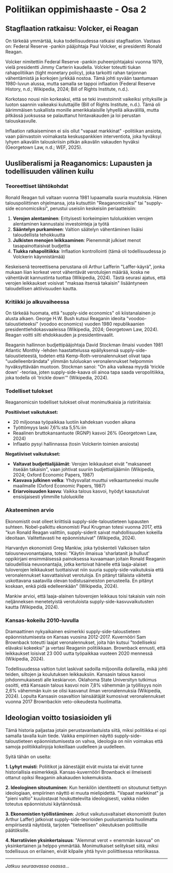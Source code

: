 # Politiikan oppimishaaste - Osa 2

## Stagflaation ratkaisu: Volcker, ei Reagan

On tärkeää ymmärtää, kuka todellisuudessa ratkaisi stagflaation. Vastaus on: Federal Reserve -pankin pääjohtaja Paul Volcker, ei presidentti Ronald Reagan.

Volcker nimitettiin Federal Reserve -pankin puheenjohtajaksi vuonna 1979, vielä presidentti Jimmy Carterin kaudella. Volcker toteutti tiukan rahapolitiikan (tight monetary policy), joka tarkoitti rahan tarjonnan vähentämistä ja korkojen jyrkkää nostoa. Tämä johti syvään taantumaan 1980-luvun alussa, mutta samalla se tappoi inflaation (Federal Reserve History, n.d.; Wikipedia, 2024; Bill of Rights Institute, n.d.).

Korkotaso nousi niin korkeaksi, että se teki investoinnit vaikeiksi yrityksille ja luoton saannin vaikeaksi kuluttajille (Bill of Rights Institute, n.d.). Tämä oli äärimmäisen tuskallista monille amerikkalaisille lyhyellä aikavälillä, mutta pitkässä juoksussa se palauttanut hintavakauden ja loi perustan talouskasvulle.

Inflaation ratkaiseminen ei siis ollut "vapaat markkinat" -politiikan ansiota, vaan päinvastoin voimakasta keskuspankkien interventiota, joka hyväksyi lyhyen aikavälin talouskriisin pitkän aikavälin vakauden hyväksi (Georgetown Law, n.d.; WEF, 2025).

## Uusliberalismi ja Reaganomics: Lupausten ja todellisuuden välinen kuilu

### Teoreettiset lähtökohdat

Ronald Reagan tuli valtaan vuonna 1981 lupaamalla suuria muutoksia. Hänen talouspoliittinen ohjelmansa, jota kutsuttiin "Reaganomicsiksi" tai "supply-side economicsiksi", perustui useisiin keskeisiin periaatteisiin:

1. **Verojen alentaminen**: Erityisesti korkeimpien tuloluokkien verojen alentaminen kannustaisi investointeja ja työtä
2. **Sääntelyn purkaminen**: Valtion säätelyn vähentäminen lisäisi taloudellista tehokkuutta
3. **Julkisten menojen leikkaaminen**: Pienemmät julkiset menot tasapainottaisivat budjettia
4. **Tiukka rahapolitiikka**: Inflaation kontrollointi (tämä oli todellisuudessa jo Volckerin käynnistämää)

Keskeisenä teoreettisena perustana oli Arthur Lafferin "Laffer-käyrä", jonka mukaan liian korkeat verot vähentävät verotulojen määrää, koska ne vähentävät kannustinta tuottaa (Wikipedia, 2024). Tästä seurasi ajatus, että verojen leikkaukset voisivat "maksaa itsensä takaisin" lisääntyneen taloudellisen aktiivisuuden kautta.

### Kritiikki jo alkuvaiheessa

On tärkeää huomata, että "supply-side economics" oli kiistanalainen jo alusta alkaen. George H.W. Bush kutsui Reaganin ideoita "voodoo-taloustieteeksi" (voodoo economics) vuoden 1980 republikaanien presidenttiehdokasvaaleissa (Wikipedia, 2024; Georgetown Law, 2024). Reagan voitti silti ehdokkauden ja presidentinvaalit.

Reaganin hallinnon budjettipääjohtaja David Stockman ilmaisi vuoden 1981 Atlantic Monthly -lehden haastattelussa epäilyksensä supply-side-taloustieteestä, todeten että Kemp-Roth-veronalennukset olivat tapa "uudelleenbrändata" ylimmän tuloluokan veronalennukset helpommin hyväksyttävään muotoon. Stockman sanoi: "On aika vaikeaa myydä 'trickle down' -teoriaa, joten supply-side-kaava oli ainoa tapa saada veropolitiikka, joka todella oli 'trickle down'" (Wikipedia, 2024).

### Todelliset tulokset

Reaganomicsin todelliset tulokset olivat monimutkaisia ja ristiriitaisia:

**Positiiviset vaikutukset:**
- 20 miljoonaa työpaikkaa luotiin kahdeksan vuoden aikana
- Työttömyys laski 7,6%:sta 5,5%:iin
- Reaalinen bruttokansantuote (RGNP) kasvoi 26% (Georgetown Law, 2024)
- Inflaatio pysyi hallinnassa (tosin Volckerin toimien ansiosta)

**Negatiiviset vaikutukset:**
- **Valtavat budjettialijäämät**: Verojen leikkaukset eivät "maksaneet itseään takaisin", vaan johtivat suuriin budjettialijäämiin (Wikipedia, 2024; Oxford Economic Papers, 1987)
- **Kasvava julkinen velka**: Yhdysvallat muuttui velkaantuneeksi muulle maailmalle (Oxford Economic Papers, 1987)
- **Eriarvoisuuden kasvu**: Vaikka talous kasvoi, hyödyt kasautuivat ensisijaisesti ylimmille tuloluokille

### Akateeminen arvio

Ekonomistit ovat olleet kriittisiä supply-side-taloustieteen lupausten suhteen. Nobel-palkittu ekonomisti Paul Krugman totesi vuonna 2017, että "kun Ronald Reagan valittiin, supply-siderit saivat mahdollisuuden kokeilla ideoitaan. Valitettavasti he epäonnistuivat" (Wikipedia, 2024).

Harvardyn ekonomisti Greg Mankiw, joka työskenteli Valkoisen talon talousneuvonantajana, totesi: "Käytin ilmaisua 'sharlatanit ja hulluut' oppikirjani ensimmäisessä painoksessa kuvaamaan joitain Ronald Reaganin taloudellisia neuvonantajia, jotka kertoivat hänelle että laaja-alaiset tuloverojen leikkaukset tuottaisivat niin suuria supply-side-vaikutuksia että veronalennukset kasvattaisivat verotuloja. En pitänyt tällaista väitettä uskottavana saatavilla olevan todistusaineiston perusteella. En pitänyt koskaan, enkä pidä edelleenkään" (Wikipedia, 2024).

Mankiw arvioi, että laaja-alainen tuloverojen leikkaus toisi takaisin vain noin neljänneksen menetetyistä verotuloista supply-side-kasvuvaikutusten kautta (Wikipedia, 2024).

### Kansas-kokeilu 2010-luvulla

Dramaattinen nykyaikainen esimerkki supply-side-taloustieteen epäonnistumisesta on Kansas vuosina 2012-2017. Kuvernööri Sam Brownback toteutti laajat veronalennukset, joita hän kutsui "todelliseksi elävaksi kokeeksi" ja vertasi Reaganin politiikkaan. Brownback ennusti, että leikkaukset loisivat 23 000 uutta työpaikkaa vuoteen 2020 mennessä (Wikipedia, 2024).

Todellisuudessa valtion tulot laskivat sadoilla miljoonilla dollareilla, mikä johti teiden, siltojen ja koulutuksen leikkauksiin. Kansasin talous kasvoi johdonmukaisesti alle keskiarvon. Oklahoma State Universityn tutkimus osoitti, että Kansasin talous kasvoi noin 7,8% vähemmän ja työllisyys noin 2,6% vähemmän kuin se olisi kasvanut ilman veronalennuksia (Wikipedia, 2024). Lopulta Kansasin osavaltion lainsäätäjät kumosivat veronalennukset vuonna 2017 Brownbackin veto-oikeudesta huolimatta.

## Ideologian voitto tosiasioiden yli

Tämä historia paljastaa jotain perustavanlaatuista siitä, miksi politiikka ei opi samalla tavalla kuin tiede. Vaikka empiirinen näyttö supply-side-taloustieteen epäonnistumisesta on vahva, ideologia on niin voimakas että samoja politiikkalinjoja kokeillaan uudelleen ja uudelleen.

Syitä tähän on useita:

**1. Lyhyt muisti**: Poliitikot ja äänestäjät eivät muista tai eivät tunne historiallisia esimerkkejä. Kansas-kuvernööri Brownback ei ilmeisesti ottanut opiksi Reaganin aikakauden kokemuksista.

**2. Ideologinen sitoutuminen**: Kun henkilön identiteetti on sitoutunut tiettyyn ideologiaan, empiirinen näyttö ei muuta mielipidettä. "Vapaat markkinat" ja "pieni valtio" kuulostavat houkuttelevilta ideologisesti, vaikka niiden toteutus epäonnistuisi käytännössä.

**3. Ekonomistien työllistäminen**: Jotkut vaikutusvaltaiset ekonomistit (kuten Arthur Laffer) jatkoivat supply-side-teorioiden puolustamista huolimatta empiirisestä näytöstä, tarjoten "tieteellisen" oikeutuksen poliittisille päätöksille.

**4. Narratiivien yksinkertaisuus**: "Alemmat verot = enemmän kasvua" on yksinkertainen ja helppo ymmärtää. Monimutkaiset selitykset siitä, miksi todellisuus on erilainen, eivät kilpaile yhtä hyvin poliittisessa retoriikassa.

---

*Jatkuu seuraavassa osassa...*
